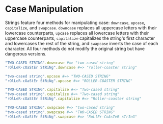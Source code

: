 # Case Manipulation

Strings feature four methods for manipulating case: `downcase`, `upcase`,
`capitalize`, and `swapcase`. `downcase` replaces all uppercase letters with
their lowercase counterparts, `upcase` replaces all lowercase letters with their
uppercase counterparts, `capitalize` capitalizes the string's first character
and lowercases the rest of the string, and `swapcase` inverts the case of each
character. All four methods do not modify the original string but have dangerous
versions.

```ruby
"TWO-CASED STRING".downcase #=> "two-cased string"
"rOlLeR-cOaStEr StRiNg".downcase #=> "roller-coaster string"

"two-cased string".upcase #=> "TWO-CASED STRING"
"rOlLeR-cOaStEr StRiNg".upcase #=> "ROLLER-COASTER STRING"

"TWO-CASED STRING".capitalize #=> "Two-cased string"
"two-cased string".capitalize #=> "Two-cased string"
"rOlLeR-cOaStEr StRiNg".capitalize #=> "Roller-coaster string"

"TWO-CASED STRING".swapcase #=> "two-cased string"
"two-cased string".swapcase #=> "TWO-CASED STRING"
"rOlLeR-cOaStEr StRiNg".swapcase #=> "RoLlEr-CoAsTeR sTrInG"
```
